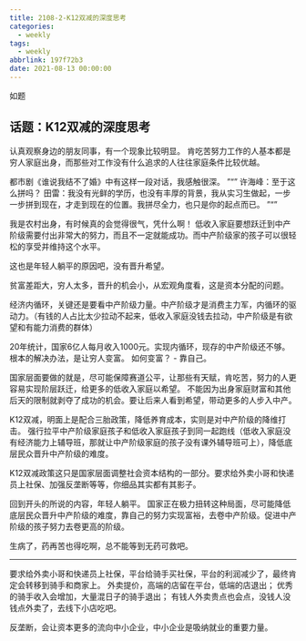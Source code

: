```yaml
---
title: 2108-2-K12双减的深度思考
categories:
  - weekly
tags:
  - weekly
abbrlink: 197f72b3
date: 2021-08-13 00:00:00
---
```

如题
<!-- more -->

## 话题：K12双减的深度思考

认真观察身边的朋友同事，有一个现象比较明显。
肯吃苦努力工作的人基本都是穷人家庭出身，而那些对工作没有什么追求的人往往家庭条件比较优越。

都市剧《谁说我结不了婚》中有这样一段对话，我感触很深。
”“”
许海峰：至于这么拼吗？
田雷：我没有光鲜的学历，也没有丰厚的背景，我从实习生做起，一步一步拼到现在，才走到现在的位置。我拼尽全力，也只是你的起点而已。
”“”

我是农村出身，有时候真的会觉得很气，凭什么啊！
低收入家庭要想跃迁到中产阶级需要付出非常大的努力，而且不一定就能成功。而中产阶级家的孩子可以很轻松的享受并维持这个水平。

这也是年轻人躺平的原因吧，没有晋升希望。

贫富差距大，穷人太多，晋升的机会小，从宏观角度看，这是资本分配的问题。

经济内循环，关键还是要看中产阶级力量。中产阶级才是消费主力军，内循环的驱动力。（有钱的人占比太少拉动不起来，低收入家庭没钱去拉动，中产阶级是有欲望和有能力消费的群体）

20年统计，国家6亿人每月收入1000元。实现内循环，现存的中产阶级还不够。根本的解决办法，是让穷人变富。
如何变富？ - 靠自己。

国家层面要做的就是，尽可能保障赛道公平，让那些有天赋，肯吃苦，努力的人更容易实现阶层跃迁，给更多的低收入家庭以希望。
不能因为出身家庭财富和其他后天的限制就剥夺了成功的机会。要让后来人看到希望，带动更多的人步入中产。

K12双减，明面上是配合三胎政策，降低养育成本，实则是对中产阶级的降维打击。
强行拉平中产阶级家庭孩子和低收入家庭孩子到同一起跑线（低收入家庭没有经济能力上辅导班，那就让中产阶级家庭的孩子没有课外辅导班可上），降低底层民众晋升中产阶级的难度。

K12双减政策这只是国家层面调整社会资本结构的一部分。要求给外卖小哥和快递员上社保、加强反垄断等等，你细品其实都有其影子。

回到开头的所说的内容，年轻人躺平。
国家正在极力扭转这种局面，尽可能降低底层民众晋升中产阶级的难度，靠自己的努力实现富裕，去卷中产阶级。促进中产阶级的孩子努力去卷更高的阶级。

生病了，药再苦也得吃啊，总不能等到无药可救吧。

-------------

要求给外卖小哥和快递员上社保，平台给骑手买社保，平台的利润减少了，最终肯定会转移到骑手和商家上。
外卖提价，高端的店留在平台，低端的店退出；
优秀的骑手收入会增加，大量混日子的骑手退出；
有钱人外卖贵点也会点，没钱人没钱点外卖了，去线下小店吃吧。

反垄断，会让资本更多的流向中小企业，中小企业是吸纳就业的重要力量。
